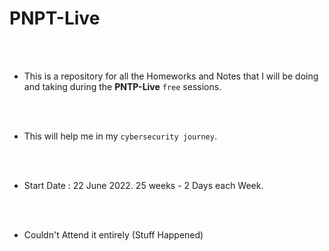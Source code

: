 # PNPT-Live

<br>
<br>

- This is a repository for all the Homeworks and Notes that I will be doing and taking during the __PNTP-Live__ `free` sessions.

<br>
<br>

- This will help me in my `cybersecurity journey`.

<br>
<br>

- Start Date : 22 June 2022.  25 weeks - 2 Days each Week.


<br>
<br>


- Couldn't Attend it entirely (Stuff Happened)
